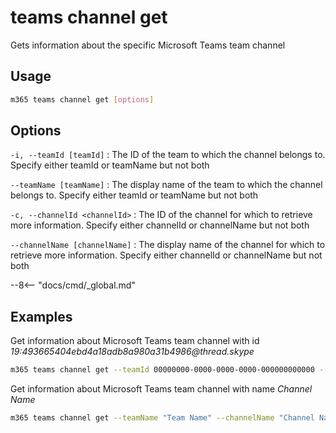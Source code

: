 # teams channel get

Gets information about the specific Microsoft Teams team channel

## Usage

```sh
m365 teams channel get [options]
```

## Options

`-i, --teamId [teamId]`
: The ID of the team to which the channel belongs to. Specify either teamId or teamName but not both

`--teamName [teamName]`
: The display name of the team to which the channel belongs to. Specify either teamId or teamName but not both

`-c, --channelId <channelId>`
: The ID of the channel for which to retrieve more information. Specify either channelId or channelName but not both

`--channelName [channelName]`
: The display name of the channel for which to retrieve more information. Specify either channelId or channelName but not both

--8<-- "docs/cmd/_global.md"

## Examples
  
Get information about Microsoft Teams team channel with id _19:493665404ebd4a18adb8a980a31b4986@thread.skype_

```sh
m365 teams channel get --teamId 00000000-0000-0000-0000-000000000000 --channelId '19:493665404ebd4a18adb8a980a31b4986@thread.skype'
```

Get information about Microsoft Teams team channel with name _Channel Name_

```sh
m365 teams channel get --teamName "Team Name" --channelName "Channel Name"
```